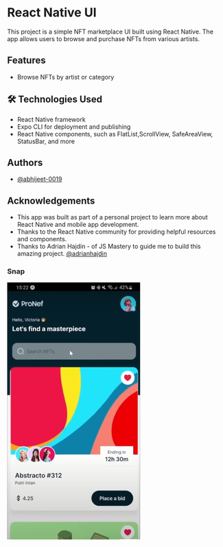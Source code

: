 # React Native UI
This project is a simple NFT marketplace UI built using React Native. The app allows users to browse and purchase NFTs from various artists.

## Features
- Browse NFTs by artist or category

## 🛠 Technologies Used
- React Native framework
- Expo CLI for deployment and publishing
- React Native components, such as FlatList,ScrollView, SafeAreaView, StatusBar, and more

## Authors
- [@abhijeet-0019](https://github.com/abhijeet-0019)

## Acknowledgements

- This app was built as part of a personal project to learn more about React Native and mobile app development.
- Thanks to the React Native community for providing helpful resources and components.
- Thanks to Adrian Hajdin - of JS Mastery to guide me to build this amazing project. [@adrianhajdin](https://github.com/adrianhajdin)

### Snap
![App Screenshot](https://github.com/abhijeet-0019/nft-app-react-native-ui/blob/master/sample_screenshot.png)

